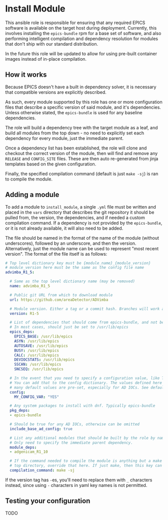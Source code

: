 # Install Module

This ansible role is responsible for ensuring that any required EPICS software is available on the target host during deployment. Currently, this involves installing the `epics-bundle` rpm for a base set of software, and also performing intelligent compilation and dependency resolution for modules that don't ship with our standard distribution.

In the future this role will be updated to allow for using pre-built container images instead of in-place compilation.

## How it works

Because EPICS doesn't have a built in dependency solver, it is necessary that compatible versions are explicitly described.

As such, every module supported by this role has one or more configuration files that describe a specific version of said module, and it's dependencies. Unless otherwise stated, the `epics-bundle` is used for any baseline dependencies.

The role will build a dependency tree with the target module as a leaf, and build all modules from the top down - no need to explicitly set each dependency for every module, just the immediate parent.

Once a dependency list has been established, the role will clone and checkout the correct version of the module, then will find and remove any `RELEASE` and `CONFIG_SITE` files. These are then auto re-generated from jinja templates based on the given configuration.

Finally, the specified compilation command (default is just `make -sj`) is ran to compile the module.

## Adding a module

To add a module to `install_module`, a single `.yml` file must be written and placed in the `vars` directory that describes the git repository it should be pulled from, the version, the dependencies, and if needed a custom compilation command. If a dependency is not provided by the `epics-bundle`, or it is not already available, it will also need to be added.

The file should be named in the format of the name of the module (without underscores), followed by an underscore, and then the version. Alternatively, just the module name can be used to represent "most recent version". The format of the file itself is as follows:

```Yaml
# Top level dictionary key must be {module_name}_{module_version}
# module_version here must be the same as the config file name
advimba_R1_5:

  # Same as the top level dictionary name (may be removed)
  name: advimba_R1_5

  # Public git URL from which to download module
  url: https://github.com/areaDetector/ADVimba

  # Module version. Either a tag or a commit hash. Branches will work also, but should not be used.
  version: R1-5

  # List of dependencies that should come from epics-bundle, and not be built by the role
  # In most cases, should just be set to /usr/lib/epics
  epics_deps:
    EPICS_BASE: /usr/lib/epics
    ASYN: /usr/lib/epics
    AUTOSAVE: /usr/lib/epics
    BUSY: /usr/lib/epics
    CALC: /usr/lib/epics
    DEVIOCSTATS: /usr/lib/epics
    SSCAN: /usr/lib/epics
    SNCSEQ: /usr/lib/epics

  # In the event that you need to specify a configuration value, like TIRPC=YES, WITH_XXX=YES etc.
  # You can add that to the config dictionary. The values defined here will take precedence, but
  # many default values are pre-set, especially for AD IOCs. See defaults/main.yml for a list.
  config:
    MY_CONFIG_VAR: "YES"

  # Any system packages to install with dnf. Typically epics-bundle
  pkg_deps:
  - epics-bundle

  # Should be true for any AD IOCs, otherwise can be omitted
  include_base_ad_config: true

  # List any additional modules that should be built by the role by name.
  # Only need to specify the immediate parent dependency.
  module_deps:
  - adgenicam_R1_10

  # If the command needed to compile the module is anything but a make in the
  # top directory, override that here. If just make, then this key can be omitted.
  compilation_command: make -sj

```

If the version tag has `-`es, you'll need to replace them with `_` characters instead, since using `-` characters in yaml key names is not permitted.

## Testing your configuration

TODO
